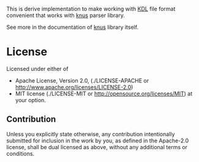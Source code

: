 This is derive implementation to make working with [KDL](https://kdl.dev) file
format convenient that works with [knus] parser library.

See more in the documentation of [knus] library itself.

[knus]: https://docs.rs/knus


License
=======

Licensed under either of

* Apache License, Version 2.0,
  (./LICENSE-APACHE or <http://www.apache.org/licenses/LICENSE-2.0>)
* MIT license (./LICENSE-MIT or <http://opensource.org/licenses/MIT>)
  at your option.

Contribution
------------

Unless you explicitly state otherwise, any contribution intentionally
submitted for inclusion in the work by you, as defined in the Apache-2.0
license, shall be dual licensed as above, without any additional terms or
conditions.
